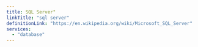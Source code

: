 ```yaml
---
title: SQL Server"
linkTitle: "sql server"
definitionLink: "https://en.wikipedia.org/wiki/Microsoft_SQL_Server"
services:
  - "database"
---
```

